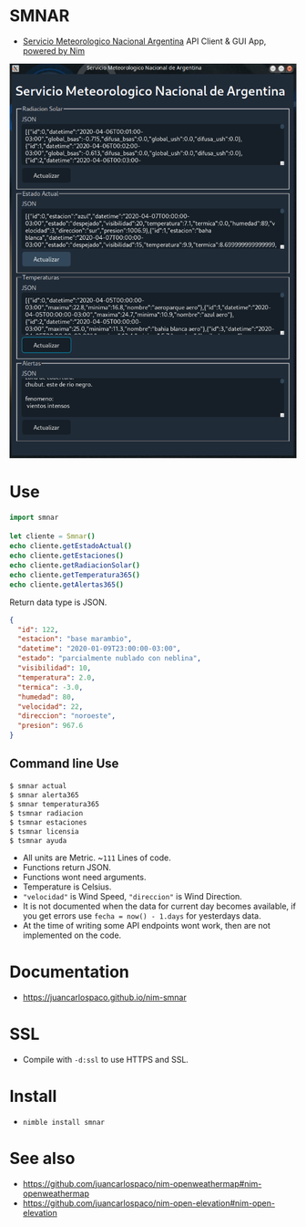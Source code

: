 # SMNAR

- [Servicio Meteorologico Nacional Argentina](https://www.smn.gob.ar) API Client & GUI App, [powered by Nim](https://nim-lang.org)

![](https://raw.githubusercontent.com/juancarlospaco/nim-smnar/master/0.png "Servicio Meteorologico Nacional Argentina GUI App")


# Use

```nim
import smnar

let cliente = Smnar()
echo cliente.getEstadoActual()
echo cliente.getEstaciones()
echo cliente.getRadiacionSolar()
echo cliente.getTemperatura365()
echo cliente.getAlertas365()
```

Return data type is JSON.

```json
{
  "id": 122,
  "estacion": "base marambio",
  "datetime": "2020-01-09T23:00:00-03:00",
  "estado": "parcialmente nublado con neblina",
  "visibilidad": 10,
  "temperatura": 2.0,
  "termica": -3.0,
  "humedad": 80,
  "velocidad": 22,
  "direccion": "noroeste",
  "presion": 967.6
}
```


## Command line Use

```console
$ smnar actual
$ smnar alerta365
$ smnar temperatura365
$ tsmnar radiacion
$ tsmnar estaciones
$ tsmnar licensia
$ tsmnar ayuda
```

- All units are Metric. ~`111` Lines of code.
- Functions return JSON.
- Functions wont need arguments.
- Temperature is Celsius.
- `"velocidad"` is Wind Speed, `"direccion"` is Wind Direction.
- It is not documented when the data for current day becomes available, if you get errors use `fecha = now() - 1.days` for yesterdays data.
- At the time of writing some API endpoints wont work, then are not implemented on the code.


# Documentation

- https://juancarlospaco.github.io/nim-smnar


# SSL

- Compile with `-d:ssl` to use HTTPS and SSL.


# Install

- `nimble install smnar`


# See also

- https://github.com/juancarlospaco/nim-openweathermap#nim-openweathermap
- https://github.com/juancarlospaco/nim-open-elevation#nim-open-elevation
